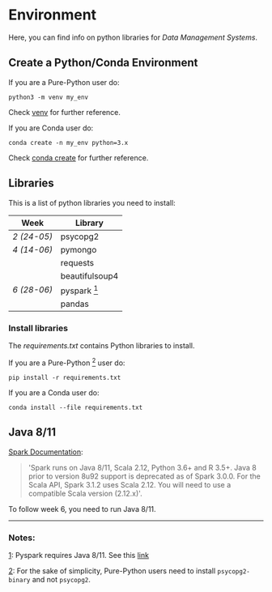 # Environment

Here, you can find info on python libraries for _Data Management Systems_.

## Create a Python/Conda Environment

If you are a Pure-Python user do:

```{python}
python3 -m venv my_env
```
Check [venv](https://docs.python.org/3/library/venv.html) for further reference. 

If you are Conda user do:

```{python}
conda create -n my_env python=3.x
```
Check [conda create](https://docs.conda.io/projects/conda/en/latest/user-guide/tasks/manage-environments.html#creating-an-environment-with-commands) for further reference.

## Libraries

This is a list of python libraries you need to install:

| Week        | Library        |
|-------------|----------------|
| *2 (24-05)* | psycopg2       |
| *4 (14-06)* | pymongo        |
|             | requests       |
|             | beautifulsoup4 |
| *6 (28-06)* | pyspark <a href="#note1" id="note1ref"><sup>1</sup></a>        |
|             | pandas         |

### Install libraries

The _requirements.txt_ contains Python libraries to install.

If you are a Pure-Python <a id="note2" href="#note2ref"><sup>2</sup></a> user do:

```{python}
pip install -r requirements.txt
```

If you are a Conda user do:

```{python}
conda install --file requirements.txt
``` 

## Java 8/11

[Spark Documentation](https://spark.apache.org/docs/latest/):

> 'Spark runs on Java 8/11, Scala 2.12, Python 3.6+ and R 3.5+. Java 8 prior to version 8u92 support
> is deprecated as of Spark 3.0.0. For the Scala API, Spark 3.1.2 uses Scala 2.12. You will need 
> to use a compatible Scala version (2.12.x)'.

To follow week 6, you need to run Java 8/11.

------------------------------------------------------------------------------------------------------------------------

### Notes:

<a id="note1" href="#note1ref">1</a>: Pyspark requires Java 8/11. See this [link](https://spark.apache.org/docs/latest/api/python/getting_started/install.html)

<a id="note2" href="#note2ref">2</a>: For the sake of simplicity, Pure-Python users need to install `psycopg2-binary` and not `psycopg2`.

